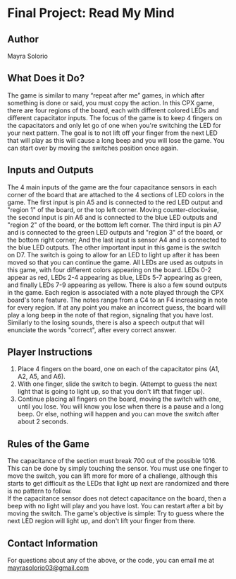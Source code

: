 # Final Project: Read My Mind
## Author
Mayra Solorio

## What Does it Do?
The game is similar to many “repeat after me” games, in which after something is done or said, you must copy the action. In this CPX game, there are four regions of the board, each with different colored LEDs and different capacitator inputs. The focus of the game is to keep 4 fingers on the capacitators and only let go of one when you're switching the LED for your next pattern. The goal is to not lift off your finger from the next LED that will play as this will cause a long beep and you will lose the game. You can start over by moving the switches position once again. 

## Inputs and Outputs
The 4 main inputs of the game are the four capacitance sensors in each corner of the board that are attached to the 4 sections of LED colors in the game. The first input is pin A5 and is connected to the red LED output and "region 1" of the board, or the top left corner. Moving counter-clockwise, the second input is pin A6 and is connected to the blue LED outputs and "region 2" of the board, or the bottom left corner. The third input is pin A7 and is connected to the green LED outputs and "region 3" of the board, or the bottom right corner; And the last input is sensor A4 and is connected to the blue LED outputs. The other important input in this game is the switch on D7. The switch is going to allow for an LED to light up after it has been moved so that you can continue the game. 
All LEDs are used as outputs in this game, with four different colors appearing on the board. LEDs 0-2 appear as red, LEDs 2-4 appearing as blue, LEDs 5-7 appearing as green, and finally LEDs 7-9 appearing as yellow. There is also a few sound outputs in the game. Each region is associated with a note played through the CPX board's tone feature. The notes range from a C4 to an F4 increasing in note for every region. If at any point you make an incorrect guess, the board will play a long beep in the note of that region, signaling that you have lost. Similarly to the losing sounds, there is also a speech output that will enunciate the words "correct", after every correct answer. 

## Player Instructions
1. Place 4 fingers on the board, one on each of the capacitator pins (A1, A2, A5, and A6). 
2. With one finger, slide the switch to begin. (Attempt to guess the next light that is going to light up, so that you don't lift that finger up).
3. Continue placing all fingers on the board, moving the switch with one, until you lose. You will know you lose when there is a pause and a long beep. Or else, nothing will happen and you can move the switch after about 2 seconds.


## Rules of the Game
The capacitance of the section must break 700 out of the possible 1016. This can be done by simply touching the sensor. 
You must use one finger to move the switch, you can lift more for more of a challenge, although this starts to get difficult as the LEDs that light up next are randomized and there is no pattern to follow.  
If the capacitance sensor does not detect capacitance on the board, then a beep with no light will play and you have lost. You can restart after a bit by moving the switch. 
The game's objective is simple: Try to guess where the next LED region will light up, and don't lift your finger from there. 

## Contact Information
For questions about any of the above, or the code, you can email me at mayrasolorio03@gmail.com

